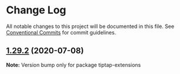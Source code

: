 # Change Log

All notable changes to this project will be documented in this file.
See [Conventional Commits](https://conventionalcommits.org) for commit guidelines.

## [1.29.2](https://github.com/scrumpy/tiptap/compare/tiptap-extensions@1.29.1...tiptap-extensions@1.29.2) (2020-07-08)

**Note:** Version bump only for package tiptap-extensions
